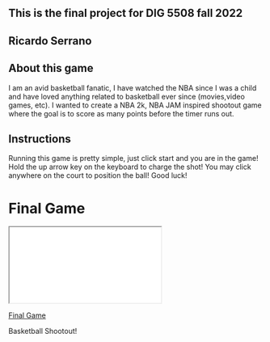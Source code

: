 ## This is the final project for DIG 5508 fall 2022

## Ricardo Serrano

## About this game
I am an avid basketball fanatic, I have watched the NBA since I was a child and have loved anything related to basketball ever since (movies,video games, etc). 
I wanted to create a NBA 2k, NBA JAM inspired shootout game where the goal is to score as many points before the timer runs out. 


## Instructions 
Running this game is pretty simple, just click start and you are in the game! Hold the up arrow key on the keyboard to charge the shot! You may click anywhere on the court to position the ball! Good luck!



# Final Game
<iframe src="./sketch/"></iframe>

[Final Game](./sketch)

Basketball Shootout!